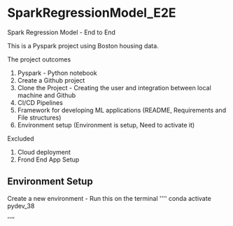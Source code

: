 # SparkRegressionModel_E2E
Spark Regression Model - End to End 

This is a Pyspark project using Boston housing data. 

The project outcomes 
1. Pyspark - Python notebook
2. Create a Github project
3. Clone the Project - Creating the user and integration between local machine and Github
4. CI/CD Pipelines
5. Framework for developing ML applications (README, Requirements and File structures)
6. Environment setup (Environment is setup, Need to activate it)


Excluded
1. Cloud deployment
2. Frond End App Setup


## Environment Setup

Create a new environment - Run this on the terminal
''''
conda activate pydev_38


''''





